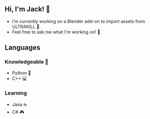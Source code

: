 ## Hi, I'm Jack! 👋

- I’m currently working on a Blender add-on to import assets from ULTRAKILL 🤖
- Feel free to ask me what I'm working on! 💬

## Languages
### Knowledgeable 🧠
* Python 🐍
* C++ 💻
### Learning
* Java ☕
* C# 🎮
